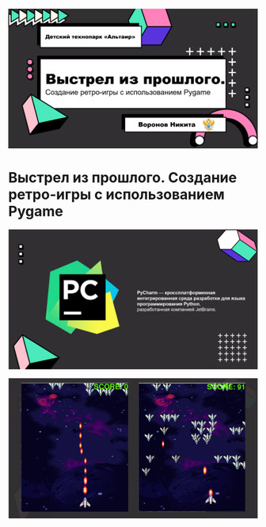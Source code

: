 ![title](./img/титульный%20слайд.png)


# Выстрел из прошлого. Создание ретро-игры с использованием Pygame

![pycharm](./img/что%20такое%20pycharm%20и%20python.png)

![ready](./img/готовое.png)
